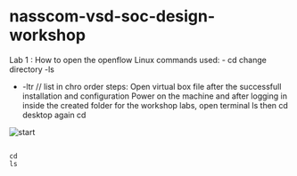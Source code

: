 # nasscom-vsd-soc-design-workshop
Lab 1 : How to open the openflow
Linux commands used: - cd change directory 
-ls 
* -ltr // list in chro order 
steps: Open virtual box file after the successfull installation and configuration
Power on the machine
and after logging in inside the created folder for the workshop labs, open terminal
ls then cd desktop
again cd 


![start](https://github.com/user-attachments/assets/08584779-4e80-4f0a-85ad-b2579e5685a7)
```

cd 
ls 

